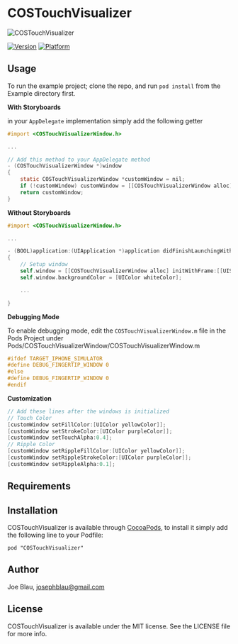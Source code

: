 # COSTouchVisualizer

![COSTouchVisualizer](https://raw.githubusercontent.com/conopsys/COSTouchVisualizer/master/touchvisdemo.gif "COSTouchVisualizer iOS")

[![Version](http://cocoapod-badges.herokuapp.com/v/COSTouchVisualizer/badge.png)](http://cocoadocs.org/docsets/COSTouchVisualizer)
[![Platform](http://cocoapod-badges.herokuapp.com/p/COSTouchVisualizer/badge.png)](http://cocoadocs.org/docsets/COSTouchVisualizer)

## Usage

To run the example project; clone the repo, and run `pod install` from the Example directory first.

**With Storyboards**

 in your `AppDelegate` implementation simply add the following getter

```objective-c
#import <COSTouchVisualizerWindow.h>

...

// Add this method to your AppDelegate method
- (COSTouchVisualizerWindow *)window
{
    static COSTouchVisualizerWindow *customWindow = nil;
    if (!customWindow) customWindow = [[COSTouchVisualizerWindow alloc] initWithFrame:[[UIScreen mainScreen] bounds]];
    return customWindow;
}
```

**Without Storyboards**
```objective-c
#import <COSTouchVisualizerWindow.h>

...

- (BOOL)application:(UIApplication *)application didFinishLaunchingWithOptions:(NSDictionary *)launchOptions
{
    // Setup window
    self.window = [[COSTouchVisualizerWindow alloc] initWithFrame:[[UIScreen mainScreen] bounds]];
    self.window.backgroundColor = [UIColor whiteColor];

    ...

}
```

**Debugging Mode**

To enable debugging mode, edit the `COSTouchVisualizerWindow.m` file in the Pods Project under Pods/COSTouchVisualizerWindow/COSTouchVisualizerWindow.m

```objective-c
#ifdef TARGET_IPHONE_SIMULATOR
#define DEBUG_FINGERTIP_WINDOW 0
#else
#define DEBUG_FINGERTIP_WINDOW 0
#endif
```

**Customization**

```objective-c
// Add these lines after the windows is initialized
// Touch Color
[customWindow setFillColor:[UIColor yellowColor]];
[customWindow setStrokeColor:[UIColor purpleColor]];
[customWindow setTouchAlpha:0.4];
// Ripple Color
[customWindow setRippleFillColor:[UIColor yellowColor]];
[customWindow setRippleStrokeColor:[UIColor purpleColor]];
[customWindow setRippleAlpha:0.1];
```

## Requirements

## Installation

COSTouchVisualizer is available through [CocoaPods](http://cocoapods.org), to install
it simply add the following line to your Podfile:

    pod "COSTouchVisualizer"

## Author

Joe Blau, josephblau@gmail.com

## License

COSTouchVisualizer is available under the MIT license. See the LICENSE file for more info.

